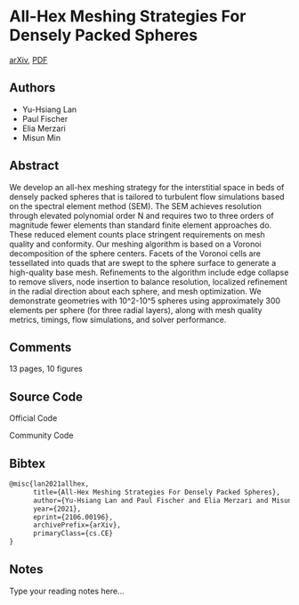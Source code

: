 
# All-Hex Meshing Strategies For Densely Packed Spheres

[arXiv](https://arxiv.org/abs/2106.0196), [PDF](https://arxiv.org/pdf/2106.0196.pdf)

## Authors

- Yu-Hsiang Lan
- Paul Fischer
- Elia Merzari
- Misun Min

## Abstract

We develop an all-hex meshing strategy for the interstitial space in beds of densely packed spheres that is tailored to turbulent flow simulations based on the spectral element method (SEM). The SEM achieves resolution through elevated polynomial order N and requires two to three orders of magnitude fewer elements than standard finite element approaches do. These reduced element counts place stringent requirements on mesh quality and conformity. Our meshing algorithm is based on a Voronoi decomposition of the sphere centers. Facets of the Voronoi cells are tessellated into quads that are swept to the sphere surface to generate a high-quality base mesh. Refinements to the algorithm include edge collapse to remove slivers, node insertion to balance resolution, localized refinement in the radial direction about each sphere, and mesh optimization. We demonstrate geometries with 10^2-10^5 spheres using approximately 300 elements per sphere (for three radial layers), along with mesh quality metrics, timings, flow simulations, and solver performance.

## Comments

13 pages, 10 figures

## Source Code

Official Code



Community Code



## Bibtex

```tex
@misc{lan2021allhex,
      title={All-Hex Meshing Strategies For Densely Packed Spheres}, 
      author={Yu-Hsiang Lan and Paul Fischer and Elia Merzari and Misun Min},
      year={2021},
      eprint={2106.00196},
      archivePrefix={arXiv},
      primaryClass={cs.CE}
}
```

## Notes

Type your reading notes here...

